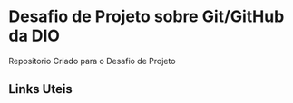 # Desafio de Projeto sobre Git/GitHub da DIO

Repositorio Criado para o Desafio de Projeto  

## Links Uteis
